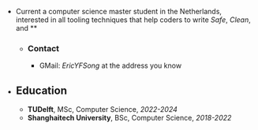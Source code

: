 - Current a computer science master student in the Netherlands, interested in all tooling techniques that help coders to write *Safe*, *Clean*, and **
	- ### Contact
		- GMail: *EricYFSong* at the address you know
- ## Education
	- **TUDelft**, MSc, Computer Science, _2022-2024_
	- **Shanghaitech University**, BSc, Computer Science, _2018-2022_